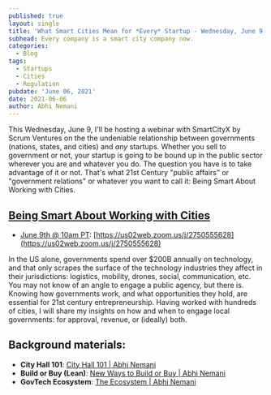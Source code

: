 ```yaml
---
published: true
layout: single
title: 'What Smart Cities Mean for *Every* Startup - Wednesday, June 9'
subhead: Every company is a smart city company now.
categories:
  - Blog
tags:
  - Startups
  - Cities
  - Regulation
pubdate: 'June 06, 2021'
date: 2021-06-06
author: Abhi Nemani
---
```

This Wednesday, June 9, I'll be hosting a webinar with SmartCityX by Scrum Ventures on the the undeniable relationship between governments (nations, states, and cities) and *any* startups. Whether you sell to government or not, your startup is going to be bound up in the public sector wherever you are and whatever you do. The question you have is to take advantage of it or not. That's what 21st Century "public affairs" or "government relations" or whatever you want to call it: Being Smart About Working with Cities.

## [Being Smart About Working with Cities](https://us02web.zoom.us/j/2750555628)
- [June 9th @ 10am PT](https://us02web.zoom.us/j/2750555628): [https://us02web.zoom.us/j/2750555628](https://us02web.zoom.us/j/2750555628)

In the US alone, governments spend over $200B annually on technology, and that only scrapes the surface of the technology industries they affect in their jurisdictions: logistics, mobility, drones, social, communication, etc. You may not know of an angle to engage a public agency, but there is. Knowing how governments work, and what opportunities they hold, are essential for 21st century entrepreneurship. Having worked with hundreds of cities, I will share my insights on how and when to engage local governments: for approval, revenue, or (ideally) both. 

## Background materials:
- **City Hall 101**: [City Hall 101 | Abhi Nemani](https://abhinemani.com/lessons/city-101/)
- **Build or Buy (Lean)**: [New Ways to Build or Buy | Abhi Nemani](https://abhinemani.com/lessons/lean/)
- **GovTech Ecosystem**: [The Ecosystem | Abhi Nemani](https://abhinemani.com/lessons/ecosystem/)
